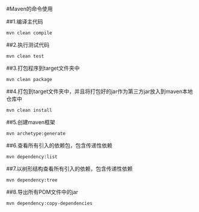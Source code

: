 #Maven的命令使用

##1.编译主代码
```
mvn clean compile
```
##2.执行测试代码
```
mvn clean test
```
##3.打包程序到target文件夹中
```
mvn clean package
```
##4.打包到target文件夹中，并且将打包好的jar作为第三方jar放入到maven本地仓库中
```
mvn clean install
```
##5.创建maven框架
```
mvn archetype:generate
```
##6.查看所有引入的依赖包，包含传递性依赖
```
mvn dependency:list
```
##7.以树形结构查看所有引入的依赖，包含传递性依赖
```
mvn dependency:tree
```

##8.导出所有POM文件中的jar
```
mvn dependency:copy-dependencies
```